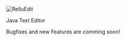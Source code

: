 ![RelluEdit](https://img.relluem94.de/logos/relluedit.png)

Java Text Editor

Bugfixes and new Features are comming soon!
